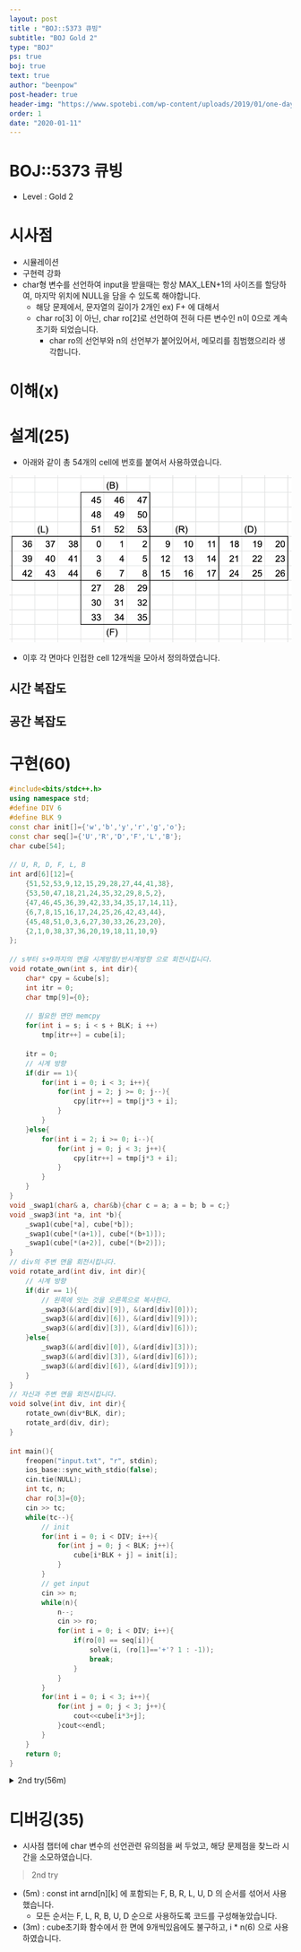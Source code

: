 ```yaml
---
layout: post
title : "BOJ::5373 큐빙"
subtitle: "BOJ Gold 2"
type: "BOJ"
ps: true
boj: true
text: true
author: "beenpow"
post-header: true
header-img: "https://www.spotebi.com/wp-content/uploads/2019/01/one-day-day-one-workout-motivation-spotebi.jpg"
order: 1
date: "2020-01-11"
---
```


# BOJ::5373 큐빙
[BOJ]:<https://www.acmicpc.net/problem/5373>
- Level : Gold 2

# 시사점

- 시뮬레이션
- 구현력 강화
- char형 변수를 선언하여 input을 받을때는 항상 MAX_LEN+1의 사이즈를 할당하여, 마지막 위치에 NULL을
  담을 수 있도록 해야합니다.
  - 해당 문제에서, 문자열의 길이가 2개인 ex) F+   에 대해서
  - char ro[3] 이 아닌, char ro[2]로 선언하여 전혀 다른 변수인 n이 0으로 계속 초기화 되었습니다.
    - char ro의 선언부와 n의 선언부가 붙어있어서, 메모리를 침범했으리라 생각합니다.


# 이해(x)


# 설계(25)

- 아래와 같이 총 54개의 cell에 번호를 붙여서 사용하였습니다.

![img1](/img/2020-01-11-BOJ-5373-1.png)

- 이후 각 면마다 인접한 cell 12개씩을 모아서 정의하였습니다.

## 시간 복잡도

## 공간 복잡도

# 구현(60)

```cpp
#include<bits/stdc++.h>
using namespace std;
#define DIV 6
#define BLK 9
const char init[]={'w','b','y','r','g','o'};
const char seq[]={'U','R','D','F','L','B'};
char cube[54];

// U, R, D, F, L, B
int ard[6][12]={
    {51,52,53,9,12,15,29,28,27,44,41,38},
    {53,50,47,18,21,24,35,32,29,8,5,2},
    {47,46,45,36,39,42,33,34,35,17,14,11},
    {6,7,8,15,16,17,24,25,26,42,43,44},
    {45,48,51,0,3,6,27,30,33,26,23,20},
    {2,1,0,38,37,36,20,19,18,11,10,9}
};

// s부터 s+9까지의 면을 시계방향/반시계방향 으로 회전시킵니다.
void rotate_own(int s, int dir){
    char* cpy = &cube[s];
    int itr = 0;
    char tmp[9]={0};

    // 필요한 면만 memcpy
    for(int i = s; i < s + BLK; i ++)
        tmp[itr++] = cube[i];

    itr = 0;
    // 시계 방향
    if(dir == 1){
        for(int i = 0; i < 3; i++){
            for(int j = 2; j >= 0; j--){
                cpy[itr++] = tmp[j*3 + i];
            }
        }
    }else{
        for(int i = 2; i >= 0; i--){
            for(int j = 0; j < 3; j++){
                cpy[itr++] = tmp[j*3 + i];
            }
        }
    }
}
void _swap1(char& a, char&b){char c = a; a = b; b = c;}
void _swap3(int *a, int *b){
    _swap1(cube[*a], cube[*b]);
    _swap1(cube[*(a+1)], cube[*(b+1)]);
    _swap1(cube[*(a+2)], cube[*(b+2)]);
}
// div의 주변 면을 회전시킵니다.
void rotate_ard(int div, int dir){
    // 시계 방향
    if(dir == 1){
        // 왼쪽에 잇는 것을 오른쪽으로 복사한다.
        _swap3(&(ard[div][9]), &(ard[div][0]));
        _swap3(&(ard[div][6]), &(ard[div][9]));
        _swap3(&(ard[div][3]), &(ard[div][6]));
    }else{
        _swap3(&(ard[div][0]), &(ard[div][3]));
        _swap3(&(ard[div][3]), &(ard[div][6]));
        _swap3(&(ard[div][6]), &(ard[div][9]));
    }
}
// 자신과 주변 면을 회전시킵니다.
void solve(int div, int dir){
    rotate_own(div*BLK, dir);
    rotate_ard(div, dir);
}

int main(){
    freopen("input.txt", "r", stdin);
    ios_base::sync_with_stdio(false);
    cin.tie(NULL);
    int tc, n;
    char ro[3]={0};
    cin >> tc;
    while(tc--){
        // init
        for(int i = 0; i < DIV; i++){
            for(int j = 0; j < BLK; j++){
                cube[i*BLK + j] = init[i];
            }
        }
        // get input
        cin >> n;
        while(n){
            n--;
            cin >> ro;
            for(int i = 0; i < DIV; i++){
                if(ro[0] == seq[i]){
                    solve(i, (ro[1]=='+'? 1 : -1));
                    break;
                }
            }
        }
        for(int i = 0; i < 3; i++){
            for(int j = 0; j < 3; j++){
                cout<<cube[i*3+j];
            }cout<<endl;
        }
    }
    return 0;
}

```

<details markdown="1"> 
<summary> 2nd try(56m) </summary>
- 이해(6), 설계(22), 구현(20), 디버깅(8)
- 이전 풀이와 대조해보면,
  - 확연히, 코드의 불필요한 부분들이 많이 사라졌습니다.
  - 코드를 읽는 눈이 아플 정도로 모든 것을 선언하고 구체화 하였었고,
  - 그런 노력이 있었기에 코드가 조금씩 군더더기를 덜어내 가는 것 같습니다.

```cpp
#include<iostream>
#include<vector>
#define pb push_back
#define rep(i,a,b) for(int i=a;i<b;i++)
const int n = 6, m = 9, k = 12;
enum{F = 0, L, R, B, U, D};
const char seq[]={'F', 'L', 'R', 'B', 'U', 'D'};
const char init_colur[]={'r', 'g', 'b', 'o', 'w', 'y'};
const int arnd[n][k] = { // 실수(3m) : 순서 바꿔서 써놓음
    {42, 43, 44, 18, 21, 24, 47, 46, 45, 17, 14, 11}, // F
    {36, 39, 42, 0, 3, 6, 45, 48, 51, 35, 32, 29}, // L
    {44, 41, 38, 27, 30, 33, 53, 50, 47, 8, 5, 2}, // R
    {38, 37, 36, 9, 12, 15, 51, 52, 53, 26, 23, 20}, // B
    {29, 28, 27, 20, 19, 18, 2, 1, 0, 11, 10, 9},  // U
    {6, 7, 8, 24, 25, 26, 33, 34, 35, 15, 16, 17}  // D
};
using namespace std;


char cube[n * m];
void precalc(){
    // 실수(5m) : i * n(6) 으로 사용함, 한 면에 9개씩있음에도 불구하고
    rep(i, 0, n) rep(j, 0, m) cube[i * m + j] = init_colur[i];
}
void rotate_curdiv(int div, int dir){
    // init
    int cur_div = div * m;
    char tmp[m];
    rep(i, 0, m) tmp[i] = cube[cur_div + i];
    
    if(dir == 1){
        rep(i, 0, 3){
            rep(j, 0, 3){
                cube[cur_div + j * 3 + ( 2- i )] = tmp[i * 3 + j];
            }
        }
    }else{
        rep(i, 0, 3){
            rep(j, 0, 3){
                cube[cur_div + (2-j) * 3 + i] = tmp[i * 3 + j];
            }
        }
    }
}
void rotate_arnd(int div, int dir){
    char tmp[k];
    rep(i, 0, k) tmp[i] = cube[arnd[div][i]];
    rep(i, 0, k){
        if(dir == 1)
            cube[arnd[div][(i+3) % 12]] = tmp[i];
        else
            cube[arnd[div][i]] = tmp[(i+3) % 12];
    }
}
void PRINT(){
    rep(i, 0, 3){
        rep(j, 0, 3){
            cout << cube[U * m + i * 3 + j];
        }cout << endl;
    }
}
void process(int div, int dir){
    rotate_curdiv(div, dir);
    rotate_arnd(div, dir);
}
int main(){
    ios_base::sync_with_stdio(false);
    cin.tie(0); cout.tie(0);
    int tc; cin >> tc;
    while(tc--){
        precalc();
        int cmds; cin >> cmds;
        while(cmds--){
            char ch; char dir;
            cin >> ch >> dir;
            rep(i, 0, 6) if(ch == seq[i]){
                process(i, (dir == '+'? 1 : 0));
                break;
            }
        }
        PRINT();
    }
    return 0;
}
```

</details>

# 디버깅(35)

- 시사점 챕터에 char 변수의 선언관련 유의점을 써 두었고, 해당 문제점을 찾느라 시간을 소모하였습니다.

> 2nd try
  - (5m) : const int arnd[n][k] 에 포함되는 F, B, R, L, U, D 의 순서를 섞어서 사용했습니다.
    - 모든 순서는 F, L, R, B, U, D 순으로 사용하도록 코드를 구성해놓았습니다.
  - (3m) : cube초기화 함수에서 한 면에 9개씩있음에도 불구하고, i * n(6) 으로 사용하였습니다.
